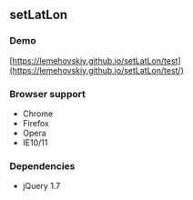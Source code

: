 setLatLon
-------

### Demo

[https://lemehovskiy.github.io/setLatLon/test](https://lemehovskiy.github.io/setLatLon/test/)

### Browser support

* Chrome
* Firefox
* Opera
* IE10/11


### Dependencies

* jQuery 1.7